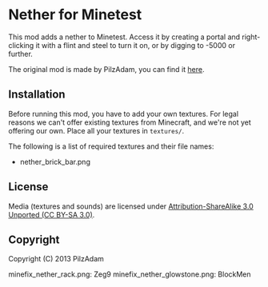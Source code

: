 # Nether for Minetest

This mod adds a nether to Minetest. Access it by creating a portal and right-clicking it with a flint and steel to turn it on, or by digging to -5000 or further.

The original mod is made by PilzAdam, you can find it [here](https://github.com/PilzAdam/nether).

## Installation

Before running this mod, you have to add your own textures. For legal reasons we can't offer existing textures from Minecraft, and we're not yet offering our own. Place all your textures in `textures/`.

The following is a list of required textures and their file names:

* nether_brick_bar.png

## License

Media (textures and sounds) are licensed under [Attribution-ShareAlike 3.0 Unported (CC BY-SA 3.0)](http://creativecommons.org/licenses/by-sa/3.0/).

## Copyright

Copyright (C) 2013 PilzAdam

minefix_nether_rack.png: Zeg9
minefix_nether_glowstone.png: BlockMen
